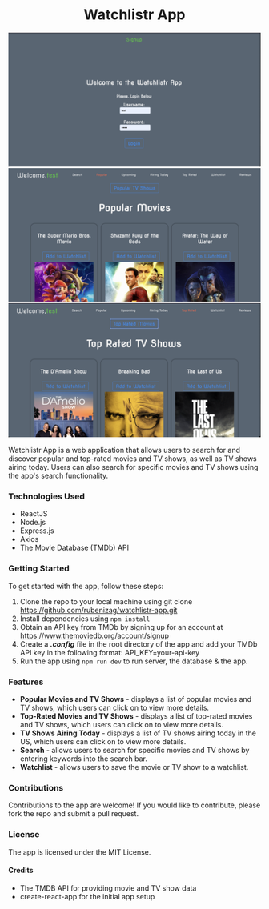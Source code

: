<h1 align="center">Watchlistr App</h1>

![Watchlistr Login Page](/src/styles/LoginPage.png)
![Watchlistr Popular Movies](/src/styles/PopularMovies.png)
![Watchlistr Top Rated TV Shows](/src/styles/TopRatedTVShows.png)

Watchlistr App is a web application that allows users to search for and discover popular and top-rated movies and TV shows, as well as TV shows airing today. Users can also search for specific movies and TV shows using the app's search functionality.

### Technologies Used
* ReactJS
* Node.js
* Express.js
* Axios
* The Movie Database (TMDb) API

### Getting Started

To get started with the app, follow these steps:

1. Clone the repo to your local machine using git clone https://github.com/rubenizag/watchlistr-app.git
2. Install dependencies using ```npm install```
3. Obtain an API key from TMDb by signing up for an account at https://www.themoviedb.org/account/signup
4. Create a ***.config*** file in the root directory of the app and add your TMDb API key in the following format: API_KEY=your-api-key
5. Run the app using ```npm run dev``` to run server, the database & the app.


### Features

* __Popular Movies and TV Shows__ - displays a list of popular movies and TV shows, which users can click on to view more details.
* __Top-Rated Movies and TV Shows__ - displays a list of top-rated movies and TV shows, which users can click on to view more details.
* __TV Shows Airing Today__ - displays a list of TV shows airing today in the US, which users can click on to view more details.
* __Search__ - allows users to search for specific movies and TV shows by entering keywords into the search bar.
* __Watchlist__ - allows users to save the movie or TV show to a watchlist.

### Contributions

Contributions to the app are welcome! If you would like to contribute, please fork the repo and submit a pull request.

### License

The app is licensed under the MIT License.

#### Credits

* The TMDB API for providing movie and TV show data
* create-react-app for the initial app setup